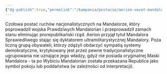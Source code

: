 ```yaml
---
{"dg-publish":true,"permalink":"/kampania/postacie/aerion-vevut-mandalor-sprawiedliwy/","dgPassFrontmatter":true}
---
```


Czołowa postać ruchów nacjonalistycznych na Mandalorze, który poprowadził wojska Prawdziwych Mandalorian i przeprowadził zamach stanu eliminując prorepublikański rząd. Aerion przyjął tytuł Mandalora Sprawiedliwego stając się dyktatorem ultramilitarystycznej Mandalory. Poza liczną grupą obywateli, którzy zdążyli obdarzyć sympatią systemy demokratyczne, krytykowany jest przez pewne tradycjonalistyczne ugrupowania nie uznające jego władzy, gdyż nie posiada oryginalnej Maski Mandalora - ta po Wybiciu Mandalorian została przekazana Republice jako symbol pokoju lub poddaństwa (w zależności od interpretacji).
